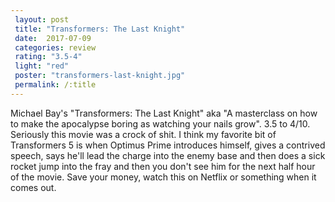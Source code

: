 ```yaml
---
 layout: post
 title: "Transformers: The Last Knight"
 date:  2017-07-09
 categories: review 
 rating: "3.5-4"
 light: "red"
 poster: "transformers-last-knight.jpg"
 permalink: /:title
---
```



Michael Bay's "Transformers: The Last Knight" aka "A masterclass on how to make the apocalypse boring as watching your nails grow". 3.5 to 4/10. Seriously this movie was a crock of shit. I think my favorite bit of Transformers 5 is when Optimus Prime introduces himself, gives a contrived speech, says he'll lead the charge into the enemy base and then does a sick rocket jump into the fray and then you don't see him for the next half hour of the movie. Save your money, watch this on Netflix or something when it comes out. 

